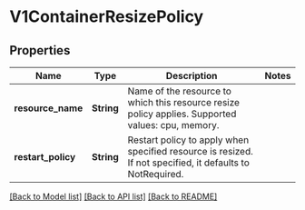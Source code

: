 # V1ContainerResizePolicy

## Properties

Name | Type | Description | Notes
------------ | ------------- | ------------- | -------------
**resource_name** | **String** | Name of the resource to which this resource resize policy applies. Supported values: cpu, memory. | 
**restart_policy** | **String** | Restart policy to apply when specified resource is resized. If not specified, it defaults to NotRequired. | 

[[Back to Model list]](../README.md#documentation-for-models) [[Back to API list]](../README.md#documentation-for-api-endpoints) [[Back to README]](../README.md)


